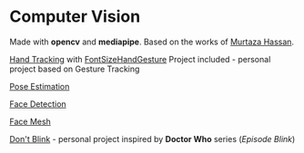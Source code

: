 # Computer Vision
Made with **opencv** and **mediapipe**. Based on the works of [Murtaza Hassan](https://www.youtube.com/watch?v=01sAkU_NvOY&t=2s&ab_channel=freeCodeCamp.org "Advanced Computer Vision with Python").

[Hand Tracking](./HandTracking) with [FontSizeHandGesture](./HandTracking/FontSizeHandGesture.py) Project included - personal project based on Gesture Tracking

[Pose Estimation](./PoseEstimation)

[Face Detection](./FaceDetection)

[Face Mesh](./FaceMesh)

[Don't Blink](./DontBlink) - personal project inspired by **Doctor Who** series (*Episode Blink*)
